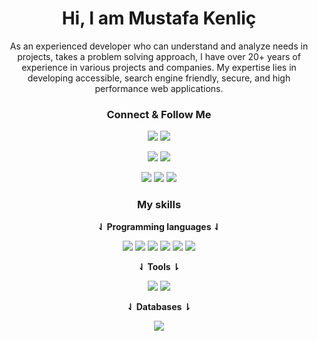 <h1 align="center">Hi, I am Mustafa Kenliç</h1>

<div align="center">

As an experienced developer who can understand and analyze needs in projects, takes a problem solving approach, I have over 20+ years of experience in various projects and companies. My expertise lies in developing accessible, search engine friendly, secure, and high performance web applications.

### **Connect & Follow Me**

[![](https://img.shields.io/badge/website-000000?style=for-the-badge&logo=About.me&logoColor=white)](https://www.mustafakenlic.dev/)    [![](https://img.shields.io/badge/Gmail-D14836?style=for-the-badge&logo=gmail&logoColor=white)](mailto:mustafakenlic@gmail.com)   

[![](https://img.shields.io/badge/GitHub-100000?style=for-the-badge&logo=github&logoColor=white)](https://github.com/mustafakenlic)   [![](https://img.shields.io/badge/GitLab-330F63?style=for-the-badge&logo=gitlab&logoColor=white)](https://gitlab.com/mustafakenlic)


[![](https://img.shields.io/badge/LinkedIn-0077B5?style=for-the-badge&logo=linkedin&logoColor=white)](https://www.linkedin.com/in/mustafakenlic/)   [![](https://img.shields.io/badge/Twitter-1DA1F2?style=for-the-badge&logo=twitter&logoColor=white)](https://twitter.com/mustafakenlic)   [![](https://img.shields.io/badge/Instagram-E4405F?style=for-the-badge&logo=instagram&logoColor=white)](https://www.instagram.com/mustafa.kenlic/)






### **My skills**

**⇃ Programming languages ⇃**

![](https://img.shields.io/badge/C%23-512BD4?style=for-the-badge&logo=csharp&logoColor=white)   ![](https://img.shields.io/badge/Asp.Net-512BD4?style=for-the-badge&logo=dotnet&logoColor=white)   ![](https://img.shields.io/badge/HTML5-E34F26?style=for-the-badge&logo=html5&logoColor=white)   ![](https://img.shields.io/badge/CSS3-1572B6?style=for-the-badge&logo=css3&logoColor=white)   ![](https://img.shields.io/badge/JavaScript-F7DF1E?style=for-the-badge&logo=javascript&logoColor=black)   ![](https://img.shields.io/badge/Ecma%20Script-F7DF1E?style=for-the-badge&logo=javascript&logoColor=black)


**⇃ Tools ⇂**

![](https://img.shields.io/badge/Visual%20Studio-5C2D91?style=for-the-badge&logo=visualstudio&logoColor=white)   ![](https://img.shields.io/badge/visualstudiocode-007ACC?style=for-the-badge&logo=visualstudiocode&logoColor=white) 

**⇃ Databases ⇂**

![](https://img.shields.io/badge/Microsoft_SQL_Server-CC2927?style=for-the-badge&logo=microsoft-sql-server&logoColor=white)

</div> 
